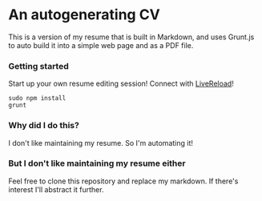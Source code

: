 # An autogenerating CV

This is a version of my resume that is built in Markdown, and uses Grunt.js to auto build it into a simple web page and as a PDF file.

### Getting started 

Start up your own resume editing session! Connect with [LiveReload](http://livereload.com/)!

    sudo npm install
    grunt

### Why did I do this?

I don't like maintaining my resume. So I'm automating it!

### But I don't like maintaining my resume either

Feel free to clone this repository and replace my markdown. If there's interest I'll abstract it further.

